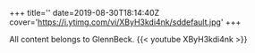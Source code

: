 +++
title=''
date=2019-08-30T18:14:40Z
cover='https://i.ytimg.com/vi/XByH3kdi4nk/sddefault.jpg'
+++

All content belongs to GlennBeck.
{{< youtube XByH3kdi4nk >}}
